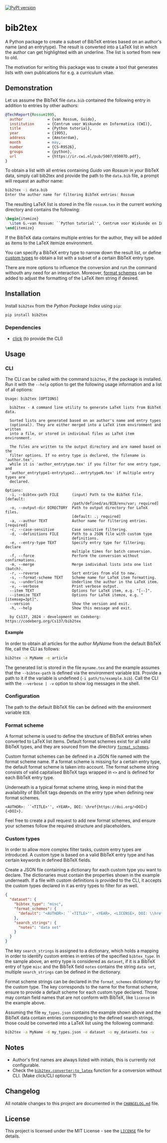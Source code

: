 [![PyPI version](https://img.shields.io/pypi/v/bib2tex.svg)](https://pypi.org/project/bib2tex/)

# bib2tex

A Python package to create a subset of BibTeX entries based on an author's name
(and an entrytype). The result is converted into a LaTeX list in which the author
can get highlighted with an underline. The list is sorted from new to old.

The motivation for writing this package was to create a tool that generates lists
with own publications for e.g. a curriculum vitae.


## Demonstration

Let us assume the BibTeX file `data.bib` contained the following entry in addition
to entries by other authors:

```bibtex
@TechReport{Rossum1995,
  author           = {van Rossum, Guido},
  institution      = {Centrum voor Wiskunde en Informatica (CWI)},
  title            = {Python tutorial},
  year             = {1995},
  address          = {Amsterdam},
  month            = may,
  number           = {CS-R9526},
  groups           = {python},
  url              = {https://ir.cwi.nl/pub/5007/05007D.pdf},
}
```

To obtain a list with all entries containing *Guido van Rossum* in your BibTeX
data, simply call bib2tex and provide the path to the `data.bib` file, a prompt
will request an author name:

```bash
bib2tex -i data.bib
Enter the author name for filtering BibTeX entries: Rossum
```

The resulting LaTeX list is stored in the file `rossum.tex` in the current working
directory and contains the following:

```tex
\begin{itemize}
  \item G.~van Rossum: ``Python tutorial'', Centrum voor Wiskunde en Informatica (CWI), 1995.
\end{itemize}
```

If the BibTeX data contains multiple entries for the author, they will be added
as items to the LaTeX itemize environment.

You can specify a BibTeX entry type to narrow down the result list, or define
[custom types](https://codeberg.org/Cs137/bib2tex/src/branch/dev/README.md#custom-types)
to obtain a list with a subset of a certain BibTeX entry type.

There are more options to influence the conversion and run the command withouth
any need for an interaction. Moreover,
[format schemes](https://codeberg.org/Cs137/bib2tex/src/branch/dev/README.md#format-scheme)
can be added to adjust the formatting of the LaTeX item string if desired.


## Installation

Install `bib2tex` from the *Python Package Index* using `pip`:

```bash
pip install bib2tex
```

### Dependencies

- [click](https://pypi.org/project/click/) (to provide the CLI)


## Usage

### CLI

The CLI can be called with the command `bib2tex`, if the package is installed.
Run it with the `--help` option to get the following usage information and a list
of all options:

```text
Usage: bib2tex [OPTIONS]

  bib2tex - A command line utility to generate LaTeX lists from BibTeX data.

  Sorted lists are generated based on an author's name and entry types
  (optional). They are either merged into a LaTeX item environment and written
  into a file, or stored in individual files as LaTeX item environment.

  The files are written to the output directory and are named based on the
  filter options. If no entry type is declared, the filename is 'author.tex',
  while it is 'author_entrytype.tex' if you filter for one entry type, and
  'author_entrytype1-entrytype2...entrytypeN.tex' if multiple entry types are
  declared.

Options:
  -i, --bibtex-path FILE      (input) Path to the BibTeX file.  [default:
                              /path/defined/as/BIB/env/var; required]
  -o, --output-dir DIRECTORY  Path to output directory for LaTeX files.
                              [default: .; required]
  -a, --author TEXT           Author name for filtering entries.  [required]
  -c, --case-sensitive        Case sensitive filtering.
  -d, --definitions FILE      Path to a JSON file with custom type
                              definitions.
  -e, --entry-type TEXT       Specify entry type for filtering; declare
                              multiple times for batch conversion.
  -f, --force                 Perform the conversion without confirmations.
  -m, --merge                 Merge individual lists into one list (batch).
  -r, --reverse               Sort entries from old to new.
  -s, --format-scheme TEXT    Scheme name for LaTeX item formatting.
  -u, --underline             Underline the author in the LaTeX item.
  -v, --verbose               Print verbose output.
  --item TEXT                 Options for LaTeX item, e.g. "[--]".
  --itemize TEXT              Options for LaTeX itemze, e.g. "[itemsep=3pt]".
  --version                   Show the version and exit.
  -h, --help                  Show this message and exit.

  by Cs137, 2024 - development on Codeberg: https://codeberg.org/Cs137/bib2tex
 ```

#### Example

In order to obtain all articles for the author *MyName* from the default BibTeX
file, call the CLI as follows:

```bash
bib2tex -a MyName -e article
```

The generated list is stored in the file `myname.tex` and the example assumes
that the `--bibtex-path` is defined via the environment variable `BIB`.
Provide a path to it if the variable is undefined (`-i path/to/example.bib`).
Call the CLI with the `--verbose | -v` option to show log messages in the shell.


### Configuration

The path to the default BibTeX file can be defined with the environment variable `BIB`.

### Format scheme

A format scheme is used to define the structure of BibTeX entries when converted
to LaTeX list items. Default format schemes exist for all valid BibTeX types, and
they are sourced from the directory [`format_schemes`](https://codeberg.org/Cs137/bib2tex/src/branch/dev/bib2tex/format_schemes).

Custom format schemes can be defined in a JSON file named with the format scheme
name. If a format scheme is missing for a certain entry type, the default format
scheme is taken into account. The format scheme string consists of valid
capitalised BibTeX tags wrapped in `<>` and is defined for each BibTeX entry type.

Underneath is a typical format scheme string, keep in mind that the availability
of BibTeX tags depends on the entry type when defining new format schemes.

```text
<AUTHOR>: ``<TITLE>'', <YEAR>, DOI: \href{https://doi.org/<DOI>}{<DOI>}.
```

Feel free to create a pull request to add new format schemes, and ensure your
schemes follow the required structure and placeholders.

### Custom types

In order to allow more complex filter tasks, custom entry types are introduced.
A custom type is based on a valid BibTeX entry type and has certain keywords in
defined BibTeX fields.

Create a JSON file containing a dictionary for each custom type you want to declare.
The dictionaries must contain the properties shown in the example underneath.
If a file with custom definitions is provided to the CLI, it accepts the custom
types declared in it as entry types to filter for as well.

```json
{
  "dataset": {
    "bibtex_type": "misc",
    "format_schemes": {
      "default": "<AUTHOR>: ``<TITLE>'', <YEAR>, <LICENSE>, DOI: \\href{https://doi.org/<DOI>}{<DOI>}."
    },
    "search_strings": {
      "notes": "data set"
    }
  }
}
```

The key `search_strings` is assigned to a dictionary, which holds a mapping in
order to identify custom entries in entries of the specified `bibtex_type`.
In the sample above, an entry type is considered as `dataset`, if it is a BibTeX
entry of type `misc` and the BibTeX field `notes` contains the string `data set`,
multiple `search_strings` can be defined in the dictionary.

Format scheme strings can be declared in the `format_schemes` dictionary for the
custom type. The key corresponds to the name for the format scheme, ensure to
provide a default scheme for each custom type declared. Those may contain field
names that are not conform with BibTeX, like `license` in the example above.

Assuming the file `my_types.json` contains the example shown above and the BibTeX
data contain entries corresponding to the defined search strings, those could be
converted into a LaTeX list using the following command:

```bash
bib2tex -a MyName -d my_types.json -e dataset -o my_datasets.tex -v
```


## Notes

- Author's first names are always listed with initials, this is currently not configurable.
- Check the [`bib2tex.converter:to_latex`](https://codeberg.org/Cs137/bib2tex/src/branch/dev/bib2tex/converter.py)
  function for a conversion without CLI. (Make click/CLI optional ?)


## Changelog

All notable changes to this project are documented in the
[`CHANGELOG.md`](https://codeberg.org/Cs137/bib2tex/src/branch/dev/CHANGELOG.md) file.

## License

This project is licensed under the MIT License - see the
[`LICENSE`](https://codeberg.org/Cs137/bib2tex/src/branch/dev/LICENSE) file for details.

